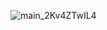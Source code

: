 ![main_2Kv4ZTwIL4](https://github.com/Apfelstrudel-Technologien/rlOSScanlines/assets/94743980/73edc801-14d4-4376-883c-d23c058c3f3a)
